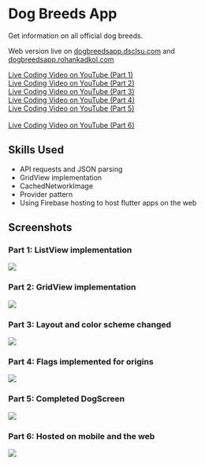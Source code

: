 # Dog Breeds App

Get information on all official dog breeds.

Web version live on [dogbreedsapp.dsclsu.com]() and [dogbreedsapp.rohankadkol.com]()

<a href="https://youtu.be/tC3-TtMlg9M" target="_blank">Live Coding Video on YouTube (Part 1)</a>
<br>
<a href="https://youtu.be/c3FwyqVaGBk" target="_blank">Live Coding Video on YouTube (Part 2)</a>
<br>
<a href="https://youtu.be/uraELIXKiPo" target="_blank">Live Coding Video on YouTube (Part 3)</a>
<br>
<a href="https://youtu.be/1kyJDVVG3lA" target="_blank">Live Coding Video on YouTube (Part 4)</a>
<br>
<a href="https://youtu.be/SqhKAsC9Euw" target="_blank">Live Coding Video on YouTube (Part 5)</a>  
<br>
<a href="https://youtu.be/5IExahmaf8Y" target="_blank">Live Coding Video on YouTube (Part 6)</a>

## Skills Used

* API requests and JSON parsing
* GridView implementation
* CachedNetworkImage
* Provider pattern
* Using Firebase hosting to host flutter apps on the web

## Screenshots

### Part 1: ListView implementation

<img src="assets/images/screenshot.gif">

### Part 2: GridView implementation

<img src="assets/images/screenshot_2.gif">

### Part 3: Layout and color scheme changed

<img src="assets/images/screenshot_version_3.gif">

### Part 4: Flags implemented for origins

<img src="assets/images/screenshot_version_4.gif">

### Part 5: Completed DogScreen

<img src="assets/images/screenshot_version_5.gif">

### Part 6: Hosted on mobile and the web

<img src="assets/images/screenshot_version_6.gif">

